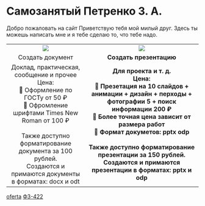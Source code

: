 # Самозанятый Петренко З. А.

Добро пожаловать на сайт
Приветствую тебя мой милый друг. Здесь ты можешь написать мне и я тебе сделаю то, что тебе надо.
<table style="text-align: center;">
  <tr>
   <td><img src="https://agent-kgb-228.github.io/img/msoffice/word.png"></td>
  <td><img src="https://agent-kgb-228.github.io/img/msoffice/powerpoint.png"></td>
  </tr>
  <tr>
    <td >
      Создать документ
    </td>
    <td>
      <b>Создать презентацию</b>
    </td>
    
  </tr>
    <tr>
    <td >
   Доклад, практическая, сообщение и прочее <br> Цена: <br> 🎈 Оформление по ГОСТу от 50 ₽ <br> 🎈 Офромление шрифтами Times New Roman от 100 ₽ <br> <br> Также доступно форматирование документа за 100 рублей. <br> Создаются и примаются документы в форматах: docx и odt 
    </td>
    <td>
      <b> Для проекта и т. д. <br> Цена: <br> 🎈 Презетация на 10 слайдов + анимации + дизайн + перходы + фотографии 5 + поиск информации 200 ₽ <br> 🎈 Более точная цена зависит от размера работ <br> 🎈 Формат докуметов: pptx odp <br><br> Также доступно форматирование презентации за 150 рублей. Создаются и примаются презентации в форматах: pptx и odp</b>
    </td>
    
  </tr>
</table>





[oferta](oferta.md)
[ФЗ-422](FZ-422.md)
